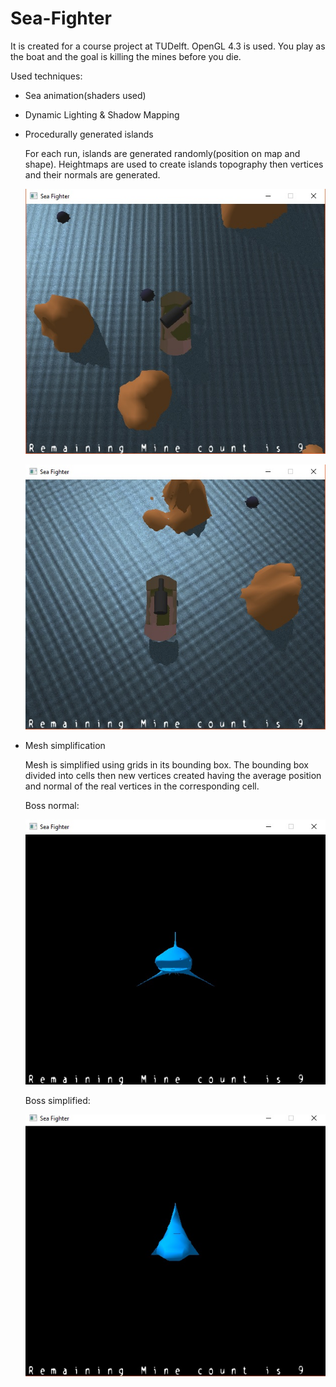 # Sea-Fighter
It is created for a course project at TUDelft. OpenGL 4.3 is used.
You play as the boat and the goal is killing the mines before you die. 

Used techniques:
- Sea animation(shaders used)
- Dynamic Lighting & Shadow Mapping
- Procedurally generated islands

    For each run, islands are generated randomly(position on map and shape). Heightmaps are used to create islands topography then vertices and their normals are generated.
    
    ![alt text](https://github.com/baranusta/seafighter/blob/master/Images/Island-left-sun.jpg "Sun at left")

    ![alt text](https://github.com/baranusta/seafighter/blob/master/Images/Island-right-sun.jpg "Sun at right")

- Mesh simplification

    Mesh is simplified using grids in its bounding box. The bounding box divided into cells then new vertices created having the average position and normal of the real vertices in the corresponding cell.
    
    Boss normal:
    
    ![alt text](https://github.com/baranusta/seafighter/blob/master/Images/monster-normal.jpg "Non-simplified monster")

    Boss simplified: 

    ![alt text](https://github.com/baranusta/seafighter/blob/master/Images/monster-simplified.jpg "Simplified monster")